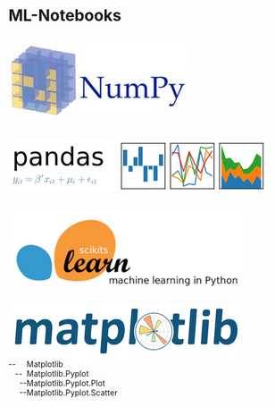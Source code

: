 # ML-Notebooks  
[![Image Alt Text](images/NumPy.png)](numpy)  
-------------------------------------------------------------------------------------------  
[![Image Alt Text](images/Pandas.png)](pandas)  
-------------------------------------------------------------------------------------------  
[![Image Alt Text](images/scikit-learn.png)](scikit-learn)  
-------------------------------------------------------------------------------------------  
[![Image Alt Text](images/Matplotlib.png)](matplotlib)  
--&nbsp;&nbsp;&nbsp;&nbsp;&nbsp;Matplotlib  
&nbsp;&nbsp;&nbsp;--&nbsp;&nbsp;Matplotlib.Pyplot  
&nbsp;&nbsp;&nbsp;&nbsp;&nbsp;--Matplotlib.Pyplot.Plot  
&nbsp;&nbsp;&nbsp;&nbsp;&nbsp;--Matplotlib.Pyplot.Scatter  
